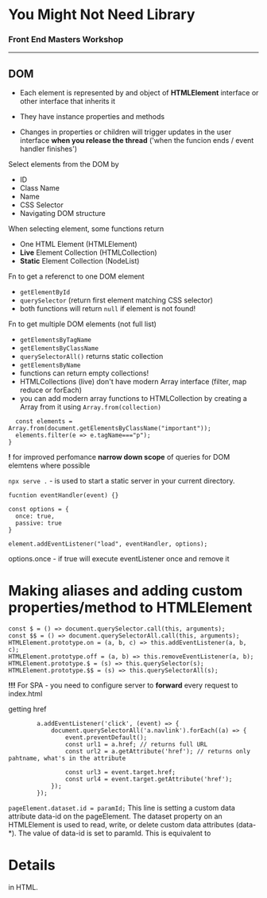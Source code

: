 # You Might Not Need Library

### Front End Masters Workshop

---

## DOM

-   Each element is represented by and object of **HTMLElement** interface or other interface that inherits it

-   They have instance properties and methods

-   Changes in properties or children will trigger updates in the user interface **when you release the thread** ('when the funcion ends / event handler finishes')

Select elements from the DOM by

-   ID
-   Class Name
-   Name
-   CSS Selector
-   Navigating DOM structure

When selecting element, some functions return

-   One HTML Element (HTMLElement)
-   **Live** Element Collection (HTMLCollection)
-   **Static** Element Collection (NodeList)

Fn to get a referenct to one DOM element

-   `getElementById`
-   `querySelector` (return first element matching CSS selector)
-   both functions will return `null` if element is not found!

Fn to get multiple DOM elements (not full list)

-   `getElementsByTagName`
-   `getElementsByClassName`
-   `querySelectorAll()` returns static collection
-   `getElementsByName`
-   functions can return empty collections!
-   HTMLCollections (live) don't have modern Array interface (filter, map reduce or forEach)
-   you can add modern array functions to HTMLCollection by creating a Array from it using `Array.from(collection)`

```{
  const elements = Array.from(document.getElementsByClassName("important"));
  elements.filter(e => e.tagName==="p");
}
```

**!** for improved perfomance **narrow down scope** of queries for DOM elemtens where possible

`npx serve .` - is used to start a static server in your current directory.

```
fucntion eventHandler(event) {}

const options = {
  once: true,
  passive: true
}

element.addEventListener("load", eventHandler, options);
```

options.once - if true will execute eventListener once and remove it

# Making aliases and adding custom properties/method to HTMLElement

```
const $ = () => document.querySelector.call(this, arguments);
const $$ = () => document.querySelectorAll.call(this, arguments);
HTMLElement.prototype.on = (a, b, c) => this.addEventListener(a, b, c);
HTMLElement.prototype.off = (a, b) => this.removeEventListener(a, b);
HTMLElement.prototype.$ = (s) => this.querySelector(s);
HTMLElement.prototype.$$ = (s) => this.querySelectorAll(s);
```

**!!!** For SPA - you need to configure server to **forward** every request to index.html

getting href

```
        a.addEventListener('click', (event) => {
            document.querySelectorAll('a.navlink').forEach((a) => {
                event.preventDefault();
                const url1 = a.href; // returns full URL
                const url2 = a.getAttribute('href'); // returns only pahtname, what's in the attribute

                const url3 = event.target.href;
                const url4 = event.target.getAttribute('href');
            });
        });
```

`pageElement.dataset.id = paramId;`
 This line is setting a custom data attribute data-id on the pageElement. The dataset property on an HTMLElement is used to read, write, or delete custom data attributes (data-*). The value of data-id is set to paramId. This is equivalent to <h1 data-id="paramId">Details</h1> in HTML.
